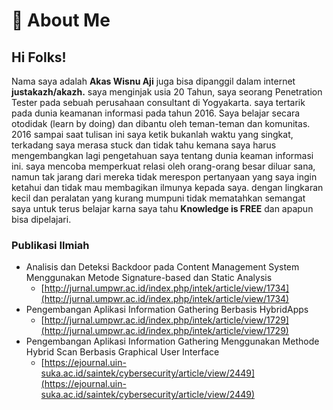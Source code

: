 # 🤖 About Me

## Hi Folks!&#x20;

Nama saya adalah **Akas Wisnu Aji** juga bisa dipanggil dalam internet **justakazh/akazh.** saya menginjak usia 20 Tahun, saya seorang Penetration Tester pada sebuah perusahaan consultant di Yogyakarta. saya tertarik pada dunia keamanan informasi pada tahun 2016. Saya belajar secara otodidak (learn by doing) dan dibantu oleh teman-teman dan komunitas. 2016 sampai saat tulisan ini saya ketik bukanlah waktu yang singkat, terkadang saya merasa stuck dan tidak tahu kemana saya harus mengembangkan lagi pengetahuan saya tentang dunia keaman informasi ini. saya mencoba memperkuat relasi oleh orang-orang besar diluar sana, namun tak jarang dari mereka tidak merespon pertanyaan yang saya ingin ketahui dan tidak mau membagikan ilmunya kepada saya. dengan lingkaran kecil dan peralatan yang kurang mumpuni tidak mematahkan semangat saya untuk terus belajar karna saya tahu **Knowledge is FREE** dan apapun bisa dipelajari.



### Publikasi Ilmiah

* Analisis dan Deteksi Backdoor pada Content Management System Menggunakan Metode Signature-based dan Static Analysis
  * [http://jurnal.umpwr.ac.id/index.php/intek/article/view/1734](http://jurnal.umpwr.ac.id/index.php/intek/article/view/1734)
* Pengembangan Aplikasi Information Gathering Berbasis HybridApps
  * [http://jurnal.umpwr.ac.id/index.php/intek/article/view/1729](http://jurnal.umpwr.ac.id/index.php/intek/article/view/1729)
* Pengembangan Aplikasi Information Gathering Menggunakan Methode Hybrid Scan Berbasis Graphical User Interface
  * [https://ejournal.uin-suka.ac.id/saintek/cybersecurity/article/view/2449](https://ejournal.uin-suka.ac.id/saintek/cybersecurity/article/view/2449)
